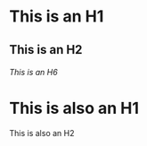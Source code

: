 # This is an H1
## This is an H2
###### This is an H6

This is also an H1
==================

This is also an H2